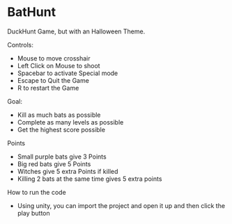 # BatHunt
DuckHunt Game, but with an Halloween Theme.

Controls:
- Mouse to move crosshair
- Left Click on Mouse to shoot
- Spacebar to activate Special mode
- Escape to Quit the Game
- R to restart the Game

Goal:
- Kill as much bats as possible
- Complete as many levels as possible
- Get the highest score possible

Points
- Small purple bats give 3 Points
- Big red bats give 5 Points
- Witches give 5 extra Points if killed
- Killing 2 bats at the same time gives 5 extra points

How to run the code
- Using unity, you can import the project and open it up and then click the play button

